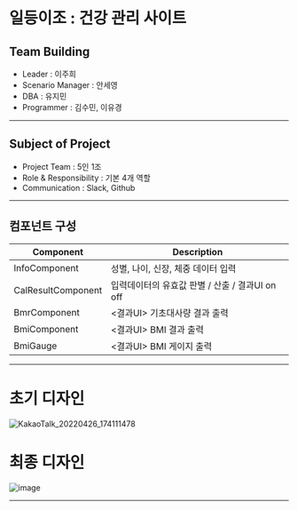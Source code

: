 
# 일등이조 : 건강 관리 사이트
## Team Building
* Leader  : 이주희
* Scenario Manager : 안세영
* DBA : 유지민
* Programmer : 김수민, 이유경

***

## Subject of Project
+ Project Team : 5인 1조
+ Role & Responsibility : 기본 4개 역할
+ Communication : Slack, Github
   
***

## 컴포넌트 구성

|Component|Description|
|--|--|
|InfoComponent|성별, 나이, 신장, 체중 데이터 입력|
|CalResultComponent|입력데이터의 유효값 판별 / 산출 / 결과UI on off|
|BmrComponent|<결과UI> 기초대사량 결과 출력|
|BmiComponent|<결과UI> BMI 결과 출력|
|BmiGauge|<결과UI> BMI 게이지 출력|
   
***
 
# 초기 디자인
![KakaoTalk_20220426_174111478](https://user-images.githubusercontent.com/86606660/165448512-ab998d8a-49a5-4202-a60a-d9910bea942a.jpg)
   
# 최종 디자인
![image](https://user-images.githubusercontent.com/72649564/174496807-8adfad38-2b72-4d81-8cb9-0350ea0f5ab8.png)

***



